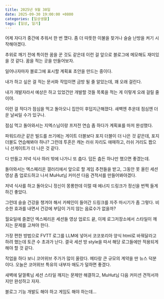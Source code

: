 ```yaml
---
title: 2025년 9월 30일
date: 2025-09-30 19:00:00 +0800
categories: [일상생활]
tags: [일상, 일기]
---
```


어제 자다가 중간에 추워서 한 번 깼다. 좀 더 따뜻한 이불을 찾거나 슬슬 난방을 켜기 시작해야겠다.

추위로 깨기 전에 특이한 꿈을 꾼 것도 같은데 이런 걸 앞으로 블로그에 메모해도 재미있을 것 같다. 꿈을 적는 곳을 만들어보자.

일어나자마자 블로그에 표시할 계획표 초안을 만드는 중이다.

내가 하고 싶은 걸 적는 문서화 작업이면 금방 될 줄 알았는데, 꽤 오래 걸린다.

내가 개발자라서 예상은 하고 있었건만 개발할 것들 목록을 적는 게 이렇게 오래 걸릴 줄이야.

이런 걸 적다가 점심을 먹고 돌아오니 집안이 후덥지근해졌다. 새벽엔 추운데 점심엔 더운 날씨일 수가 있구나.

점심 먹고 돌아와서는 지엑스님이랑 프저전 연습 좀 하다가 계획표를 마저 완성했다.

파워드라군 같은 빌드를 쓰기에는 게이트 더블보다 포지 더블이 더 나은 것 같은데, 포지 더블도 연습해봐야 하나? 그런데 투혼은 캐논 러쉬 자리도 애매하고, 러쉬 거리도 짭으니 선게이트가 더 나은 것 같다.

다 만들고 저녁 식사 하러 밖에 나가니 또 춥다. 덥든 춥든 하나만 했으면 좋겠는데.

돌아와서는 엑스페리온 갤러리에서 앞으로 할 게임 추천들을 받고, 그동안 못 올린 세션 영상 좀 업로드하고 나서 MuHut님 커미션 다음 견적서를 만들어봐야겠다.

저녁 식사를 하고 돌아오니 정신이 몽롱한데 이럴 때 에너지 드링크가 정신을 번쩍 들게 하긴 좋았다.

그런데 슬슬 건강을 챙겨야 해서 카페인이 들어간 드링크를 자주 마시기가 좀 그렇다. 비슷한 효과를 내면서 건강에 부담이 가지 않는 음료수가 없을까? 

월요일에 즐겼던 엑스페리온 세션들 영상 업로드 끝, 이제 로그저장소에서 스타일이 깨지는 문제를 고쳐야 한다.

가장 편한 방법으로 FVTT 로그를 LLM에 넣어서 코코포리아 양식 html로 바꿔달라고 하려 했는데 토큰 수 초과가 난다. 결국 세션 방 style을 따서 해당 로그들에만 적용되게 해야 할 것 같다.

작업을 하다 보니 코어위브 주가가 많이 올랐다. 메타랑 큰 규모의 계약을 딴 뉴스 덕분이다. 오늘은 코어위브 특유의 내부자 매도가 덜하면 좋겠다.

새벽에 달껄룩님 세션 스타일 깨지는 문제만 해결하고, MuHut님 다음 커미션 견적서까지만 완성하고 자자.

블로그 기능 개발도 해야 하고 게임도 해야 하는데...
